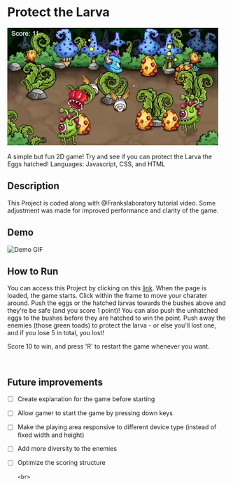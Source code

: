 # Protect the Larva

<img src="./demo.png" alt="Intro Image">

A simple but fun 2D game! Try and see if you can protect the Larva the Eggs hatched!
Languages: Javascript, CSS, and HTML
<br>

## Description

This Project is coded along with @Frankslaboratory tutorial video.
Some adjustment was made for improved performance and clarity of the game.
<br>

## Demo

<img src="" alt="Demo GIF" style="height: 500px">

<br>

## How to Run

You can access this Project by clicking on this <a href="https://hujianni.github.io/Protect-the-Larva/" target="_blank">link</a>.
When the page is loaded, the game starts. Click within the frame to move your charater around. Push the eggs or the hatched larvas towards the bushes above and they're be safe (and you score 1 point)!
You can also push the unhatched eggs to the bushes before they are hatched to win the point.
Push away the enemies (those green toads) to protect the larva - or else you'll lost one, and if you lose 5 in total, you lost!

Score 10 to win, and press 'R' to restart the game whenever you want.

<br>

## Future improvements

- [ ] Create explanation for the game before starting
- [ ] Allow gamer to start the game by pressing down keys
- [ ] Make the playing area responsive to different device type (instead of fixed width and height)
- [ ] Add more diversity to the enemies
- [ ] Optimize the scoring structure

      <br>
